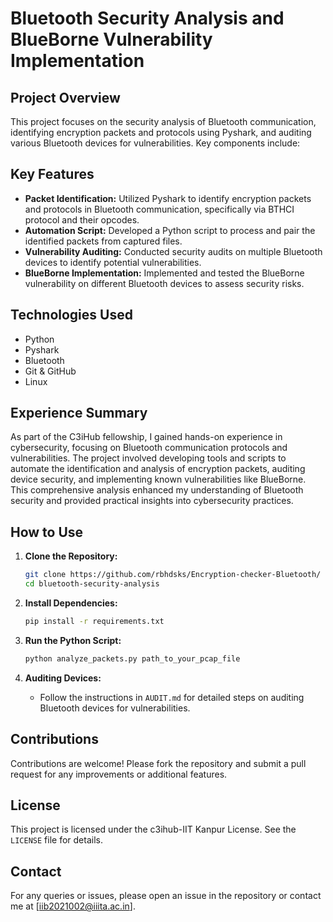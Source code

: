 # Bluetooth Security Analysis and BlueBorne Vulnerability Implementation

## Project Overview
This project focuses on the security analysis of Bluetooth communication, identifying encryption packets and protocols using Pyshark, and auditing various Bluetooth devices for vulnerabilities. Key components include:

## Key Features
- **Packet Identification:** Utilized Pyshark to identify encryption packets and protocols in Bluetooth communication, specifically via BTHCI protocol and their opcodes.
- **Automation Script:** Developed a Python script to process and pair the identified packets from captured files.
- **Vulnerability Auditing:** Conducted security audits on multiple Bluetooth devices to identify potential vulnerabilities.
- **BlueBorne Implementation:** Implemented and tested the BlueBorne vulnerability on different Bluetooth devices to assess security risks.

## Technologies Used
- Python
- Pyshark
- Bluetooth
- Git & GitHub
- Linux

## Experience Summary
As part of the C3iHub fellowship, I gained hands-on experience in cybersecurity, focusing on Bluetooth communication protocols and vulnerabilities. The project involved developing tools and scripts to automate the identification and analysis of encryption packets, auditing device security, and implementing known vulnerabilities like BlueBorne. This comprehensive analysis enhanced my understanding of Bluetooth security and provided practical insights into cybersecurity practices.

## How to Use
1. **Clone the Repository:**
    ```bash
    git clone https://github.com/rbhdsks/Encryption-checker-Bluetooth/
    cd bluetooth-security-analysis
    ```

2. **Install Dependencies:**
    ```bash
    pip install -r requirements.txt
    ```

3. **Run the Python Script:**
    ```bash
    python analyze_packets.py path_to_your_pcap_file
    ```

4. **Auditing Devices:**
    - Follow the instructions in `AUDIT.md` for detailed steps on auditing Bluetooth devices for vulnerabilities.

## Contributions
Contributions are welcome! Please fork the repository and submit a pull request for any improvements or additional features.

## License
This project is licensed under the c3ihub-IIT Kanpur License. See the `LICENSE` file for details.

## Contact
For any queries or issues, please open an issue in the repository or contact me at [iib2021002@iiita.ac.in].
